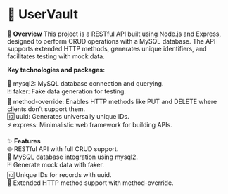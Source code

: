 # 🚀 UserVault
📖 <b>Overview</b>
This project is a RESTful API built using Node.js and Express, designed to perform CRUD operations with a MySQL database. The API supports extended HTTP methods, generates unique identifiers, and facilitates testing with mock data.

<b>Key technologies and packages:</b>

🐬 mysql2: MySQL database connection and querying. <br>
🃏 faker: Fake data generation for testing.<br>
🔄 method-override: Enables HTTP methods like PUT and DELETE where clients don’t support them.<br>
🆔 uuid: Generates universally unique IDs.<br>
⚡ express: Minimalistic web framework for building APIs.<br>

✨ <b>Features</b><br>
🌐 RESTful API with full CRUD support.<br>
🐬 MySQL database integration using mysql2.<br>
🃏 Generate mock data with faker.<br>
🆔 Unique IDs for records with uuid.<br>
🔄 Extended HTTP method support with method-override.<br>